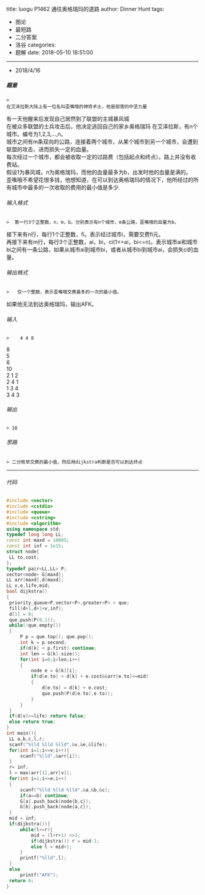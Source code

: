 title: luogu P1462 通往奥格瑞玛的道路
author: Dinner Hunt
tags:
  - 图论
  - 最短路
  - 二分答案
  - 洛谷
categories:
  - 题解
date: 2018-05-10 18:51:00
---

* 2018/4/16

 ##### 题意  
    > 
    在艾泽拉斯大陆上有一位名叫歪嘴哦的神奇术士，他是部落的中坚力量  
有一天他醒来后发现自己居然到了联盟的主城暴风城  
在被众多联盟的士兵攻击后，他决定逃回自己的家乡奥格瑞玛
在艾泽拉斯，有n个城市。编号为1,2,3,...,n。  
城市之间有m条双向的公路，连接着两个城市，从某个城市到另一个城市，会遭到联盟的攻击，进而损失一定的血量。  
每次经过一个城市，都会被收取一定的过路费（包括起点和终点）。路上并没有收费站。  
假设1为暴风城，n为奥格瑞玛，而他的血量最多为b，出发时他的血量是满的。  
歪嘴哦不希望花很多钱，他想知道，在可以到达奥格瑞玛的情况下，他所经过的所有城市中最多的一次收取的费用的最小值是多少.
    <!--more-->

 ###### 输入格式
    >  第一行3个正整数，n，m，b。分别表示有n个城市，m条公路，歪嘴哦的血量为b。   
接下来有n行，每行1个正整数，fi。表示经过城市i，需要交费fi元。  
再接下来有m行，每行3个正整数，ai，bi，ci(1<=ai，bi<=n)。表示城市ai和城市bi之间有一条公路，如果从城市ai到城市bi，或者从城市bi到城市ai，会损失ci的血量。

 ######  输出格式  
    >   仅一个整数，表示歪嘴哦交费最多的一次的最小值。  
如果他无法到达奥格瑞玛，输出AFK。   

 ######  输入  
    >    4 4 8  
8  
5  
6  
10  
2 1 2  
2 4 1  
1 3 4  
3 4 3

 ######  输出
    > 10

 ###### 思路  
    > 二分枚举交费的最小值，然后用dijkstra判断是否可以到达终点
---       
 ###### 代码
      
   ```cpp
   #include <vector>
#include <cstdio>
#include <queue>
#include <cstring>
#include <algorithm>
using namespace std;
typedef long long LL;
const int maxd = 10005;
const int inf = 1e15;
struct node{
    LL to,cost;
};
typedef pair<LL,LL> P;
vector<node> G[maxd];
LL arr[maxd],d[maxd];
LL v,e,life,mid;
bool dijkstra()
{
    priority_queue<P,vector<P>,greater<P> > que;
    fill(d+1,d+1+v,inf);
    d[1] = 0;
    que.push(P(0,1));
    while(!que.empty())
    {
        P p = que.top(); que.pop();
        int k = p.second;
        if(d[k] < p.first) continue;
        int len = G[k].size();
        for(int i=0;i<len;i++)
        {
            node e = G[k][i];
            if(d[e.to] > d[k] + e.cost&&arr[e.to]<=mid)
            {
                d[e.to] = d[k] + e.cost;
                que.push(P(d[e.to],e.to));
            }
        }
    }
    if(d[v]>=life) return false;
    else return true;
}
int main(){
    LL a,b,c,l,r;
    scanf("%lld %lld %lld",&v,&e,&life);
    for(int i=1;i<=v;i++){ 
        scanf("%lld",&arr[i]);
    }
    r= inf;
    l = max(arr[1],arr[v]);
    for(int i=1;i<=e;i++)
    {
        scanf("%lld %lld %lld",&a,&b,&c);
        if(a==b) continue;
        G[a].push_back(node{b,c});
        G[b].push_back(node{a,c});
    }
    mid = inf;
    if(dijkstra()){
        while(l<=r){
            mid = (l+r+1) >>1;
            if(dijkstra()) r = mid-1;
            else l = mid+1;
        }
        printf("%lld",l);
    }
    else
        printf("AFK");
    return 0;
}
 ```